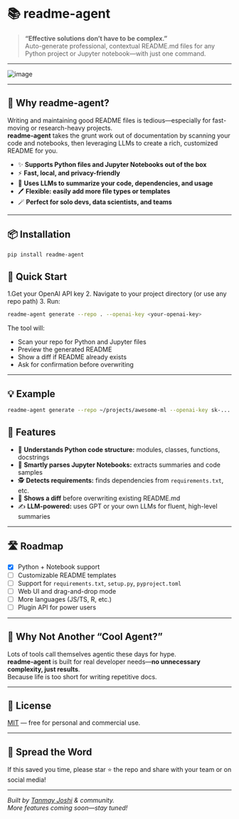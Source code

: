 # 📚 readme-agent

> **“Effective solutions don’t have to be complex.”**  
> Auto-generate professional, contextual README.md files for any Python project or Jupyter notebook—with just one command.

---

![image](https://github.com/user-attachments/assets/b6b66569-9de7-4716-8e36-52be65720c5c)


---

## 🚀 Why readme-agent?

Writing and maintaining good README files is tedious—especially for fast-moving or research-heavy projects.  
**readme-agent** takes the grunt work out of documentation by scanning your code and notebooks, then leveraging LLMs to create a rich, customized README for you.

- ✨ **Supports Python files and Jupyter Notebooks out of the box**
- ⚡ **Fast, local, and privacy-friendly**
- 🧠 **Uses LLMs to summarize your code, dependencies, and usage**
- 🖊️ **Flexible: easily add more file types or templates**
- 🪄 **Perfect for solo devs, data scientists, and teams**

---

## 📦 Installation

```bash
pip install readme-agent
```
## 🏁 Quick Start
1.Get your OpenAI API key
2. Navigate to your project directory (or use any repo path)
3. 
Run:
```bash
readme-agent generate --repo . --openai-key <your-openai-key>
```
The tool will:

- Scan your repo for Python and Jupyter files
- Preview the generated README
- Show a diff if README already exists
- Ask for confirmation before overwriting

---

## 💡 Example

```bash
readme-agent generate --repo ~/projects/awesome-ml --openai-key sk-...
```
## 📝 Features

- 🧩 **Understands Python code structure:** modules, classes, functions, docstrings
- 📓 **Smartly parses Jupyter Notebooks:** extracts summaries and code samples
- 🕵️ **Detects requirements:** finds dependencies from `requirements.txt`, etc.
- 🔄 **Shows a diff** before overwriting existing README.md
- ✍️ **LLM-powered:** uses GPT or your own LLMs for fluent, high-level summaries

---

## 🛣️ Roadmap

- [x] Python + Notebook support
- [ ] Customizable README templates
- [ ] Support for `requirements.txt`, `setup.py`, `pyproject.toml`
- [ ] Web UI and drag-and-drop mode
- [ ] More languages (JS/TS, R, etc.)
- [ ] Plugin API for power users

---

## 🤖 Why Not Another “Cool Agent?”

Lots of tools call themselves agentic these days for hype.  
**readme-agent** is built for real developer needs—**no unnecessary complexity, just results**.  
Because life is too short for writing repetitive docs.

---

## 📣 License

[MIT](./LICENSE) — free for personal and commercial use.

---

## 🌟 Spread the Word

If this saved you time, please star ⭐ the repo and share with your team or on social media!

---

*Built by [Tanmay Joshi](https://www.linkedin.com/in/tanmay-joshi/) & community.  
More features coming soon—stay tuned!*
